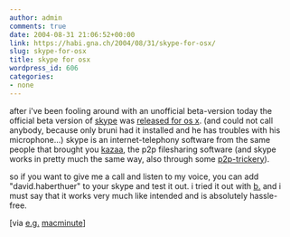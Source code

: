 ```yaml
---
author: admin
comments: true
date: 2004-08-31 21:06:52+00:00
link: https://habi.gna.ch/2004/08/31/skype-for-osx/
slug: skype-for-osx
title: skype for osx
wordpress_id: 606
categories:
- none
---
```


after i've been fooling around with an unofficial beta-version today the official beta version of [skype](http://www.skype.com/) was [released for os x](http://www.skype.com/download_osx.html). (and could not call anybody, because only bruni had it installed and he has troubles with his microphone...)
skype is an internet-telephony software from the same people that brought you [kazaa](http://www.kazaa.com/us/index.htm), the p2p filesharing software (and skype works in pretty much the same way, also through some [p2p-trickery](http://www.skype.com/skype_p2pexplained.html)).

so if you want to give me a call and listen to my voice, you can add "david.haberthuer" to your skype and test it out.
i tried it out with [b.](http://www.bernhardseefeld.ch/) and i must say that it works very much like intended and is absolutely hassle-free.

[via [e.g.](http://dict.leo.org/?search=e.g.) [macminute](http://www.macminute.com/2004/08/31/skype)]

